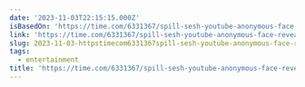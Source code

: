 ```yaml
---
date: '2023-11-03T22:15:15.000Z'
isBasedOn: 'https://time.com/6331367/spill-sesh-youtube-anonymous-face-reveal/'
link: 'https://time.com/6331367/spill-sesh-youtube-anonymous-face-reveal/'
slug: 2023-11-03-httpstimecom6331367spill-sesh-youtube-anonymous-face-reveal
tags:
  - entertainment
title: 'https://time.com/6331367/spill-sesh-youtube-anonymous-face-reveal/'
---
```


